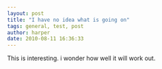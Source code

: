 ```yaml
--- 
layout: post
title: "I have no idea what is going on"
tags: general, test, post
author: harper
date: 2010-08-11 16:36:33
---
```

This is interesting. i wonder how well it will work out. 

